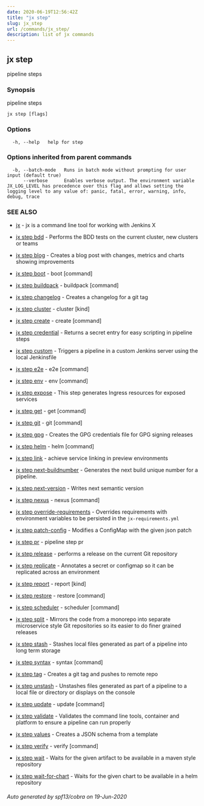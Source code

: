 ```yaml
---
date: 2020-06-19T12:56:42Z
title: "jx step"
slug: jx_step
url: /commands/jx_step/
description: list of jx commands
---
```

## jx step

pipeline steps

### Synopsis

pipeline steps

```
jx step [flags]
```

### Options

```
  -h, --help   help for step
```

### Options inherited from parent commands

```
  -b, --batch-mode   Runs in batch mode without prompting for user input (default true)
      --verbose      Enables verbose output. The environment variable JX_LOG_LEVEL has precedence over this flag and allows setting the logging level to any value of: panic, fatal, error, warning, info, debug, trace
```

### SEE ALSO

* [jx](/commands/jx/)	 - jx is a command line tool for working with Jenkins X
* [jx step bdd](/commands/jx_step_bdd/)	 - Performs the BDD tests on the current cluster, new clusters or teams
* [jx step blog](/commands/jx_step_blog/)	 - Creates a blog post with changes, metrics and charts showing improvements
* [jx step boot](/commands/jx_step_boot/)	 - boot [command]
* [jx step buildpack](/commands/jx_step_buildpack/)	 - buildpack [command]
* [jx step changelog](/commands/jx_step_changelog/)	 - Creates a changelog for a git tag
* [jx step cluster](/commands/jx_step_cluster/)	 - cluster [kind]
* [jx step create](/commands/jx_step_create/)	 - create [command]
* [jx step credential](/commands/jx_step_credential/)	 - Returns a secret entry for easy scripting in pipeline steps
* [jx step custom](/commands/jx_step_custom/)	 - Triggers a pipeline in a custom Jenkins server using the local Jenkinsfile
* [jx step e2e](/commands/jx_step_e2e/)	 - e2e [command]
* [jx step env](/commands/jx_step_env/)	 - env [command]
* [jx step expose](/commands/jx_step_expose/)	 - This step generates Ingress resources for exposed services
* [jx step get](/commands/jx_step_get/)	 - get [command]
* [jx step git](/commands/jx_step_git/)	 - git [command]
* [jx step gpg](/commands/jx_step_gpg/)	 - Creates the GPG credentials file for GPG signing releases
* [jx step helm](/commands/jx_step_helm/)	 - helm [command]
* [jx step link](/commands/jx_step_link/)	 - achieve service linking in preview environments
* [jx step next-buildnumber](/commands/jx_step_next-buildnumber/)	 - Generates the next build unique number for a pipeline.
* [jx step next-version](/commands/jx_step_next-version/)	 - Writes next semantic version
* [jx step nexus](/commands/jx_step_nexus/)	 - nexus [command]
* [jx step override-requirements](/commands/jx_step_override-requirements/)	 - Overrides requirements with environment variables to be persisted in the `jx-requirements.yml`
* [jx step patch-config](/commands/jx_step_patch-config/)	 - Modifies a ConfigMap with the given json patch
* [jx step pr](/commands/jx_step_pr/)	 - pipeline step pr
* [jx step release](/commands/jx_step_release/)	 - performs a release on the current Git repository
* [jx step replicate](/commands/jx_step_replicate/)	 - 
Annotates a secret or configmap so it can be replicated across an environment

* [jx step report](/commands/jx_step_report/)	 - report [kind]
* [jx step restore](/commands/jx_step_restore/)	 - restore [command]
* [jx step scheduler](/commands/jx_step_scheduler/)	 - scheduler [command]
* [jx step split](/commands/jx_step_split/)	 - Mirrors the code from a monorepo into separate microservice style Git repositories so its easier to do finer grained releases
* [jx step stash](/commands/jx_step_stash/)	 - Stashes local files generated as part of a pipeline into long term storage
* [jx step syntax](/commands/jx_step_syntax/)	 - syntax [command]
* [jx step tag](/commands/jx_step_tag/)	 - Creates a git tag and pushes to remote repo
* [jx step unstash](/commands/jx_step_unstash/)	 - Unstashes files generated as part of a pipeline to a local file or directory or displays on the console
* [jx step update](/commands/jx_step_update/)	 - update [command]
* [jx step validate](/commands/jx_step_validate/)	 - Validates the command line tools, container and platform to ensure a pipeline can run properly
* [jx step values](/commands/jx_step_values/)	 - Creates a JSON schema from a template
* [jx step verify](/commands/jx_step_verify/)	 - verify [command]
* [jx step wait](/commands/jx_step_wait/)	 - Waits for the given artifact to be available in a maven style repository
* [jx step wait-for-chart](/commands/jx_step_wait-for-chart/)	 - Waits for the given chart to be available in a helm repository

###### Auto generated by spf13/cobra on 19-Jun-2020
